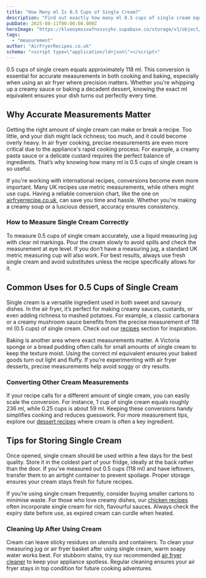 ```yaml
---
title: "How Many ml Is 0.5 Cups of Single Cream?"
description: "Find out exactly how many ml 0.5 cups of single cream equals for perfect cooking and baking every time. Get the conversion now!"
pubDate: 2025-08-11T00:00:00.000Z
heroImage: "https://klueoymssxwfnxsvcyhv.supabase.co/storage/v1/object/public/md/how-many-ml-is-0-5-cups-of-single-cream-4975d16f.webp"
tags:
  - "measurement"
author: "AirFryerRecipes.co.uk"
schema: "<script type=\"application/ld+json\"></script>"
---
```


<p>0.5 cups of single cream equals approximately 118 ml. This conversion is essential for accurate measurements in both cooking and baking, especially when using an air fryer where precision matters. Whether you're whipping up a creamy sauce or baking a decadent dessert, knowing the exact ml equivalent ensures your dish turns out perfectly every time.</p>

<h2>Why Accurate Measurements Matter</h2>  
<p>Getting the right amount of single cream can make or break a recipe. Too little, and your dish might lack richness; too much, and it could become overly heavy. In air fryer cooking, precise measurements are even more critical due to the appliance's rapid cooking process. For example, a creamy pasta sauce or a delicate custard requires the perfect balance of ingredients. That’s why knowing how many ml is 0.5 cups of single cream is so useful.</p>  

<p>If you're working with international recipes, conversions become even more important. Many UK recipes use metric measurements, while others might use cups. Having a reliable conversion chart, like the one on <a href=https://www.airfryerrecipe.co.uk/air-fryer-conversion-chart>airfryerrecipe.co.uk</a>, can save you time and hassle. Whether you're making a creamy soup or a luscious dessert, accuracy ensures consistency.</p>  

<h3>How to Measure Single Cream Correctly</h3>  
<p>To measure 0.5 cups of single cream accurately, use a liquid measuring jug with clear ml markings. Pour the cream slowly to avoid spills and check the measurement at eye level. If you don’t have a measuring jug, a standard UK metric measuring cup will also work. For best results, always use fresh single cream and avoid substitutes unless the recipe specifically allows for it.</p>  

<h2>Common Uses for 0.5 Cups of Single Cream</h2>  
<p>Single cream is a versatile ingredient used in both sweet and savoury dishes. In the air fryer, it’s perfect for making creamy sauces, custards, or even adding richness to mashed potatoes. For example, a classic carbonara or a creamy mushroom sauce benefits from the precise measurement of 118 ml (0.5 cups) of single cream. Check out our <a href=https://www.airfryerrecipe.co.uk/recipes>recipes</a> section for inspiration.</p>  

<p>Baking is another area where exact measurements matter. A Victoria sponge or a bread pudding often calls for small amounts of single cream to keep the texture moist. Using the correct ml equivalent ensures your baked goods turn out light and fluffy. If you’re experimenting with air fryer desserts, precise measurements help avoid soggy or dry results.</p>  

<h3>Converting Other Cream Measurements</h3>  
<p>If your recipe calls for a different amount of single cream, you can easily scale the conversion. For instance, 1 cup of single cream equals roughly 236 ml, while 0.25 cups is about 59 ml. Keeping these conversions handy simplifies cooking and reduces guesswork. For more measurement tips, explore our <a href=https://www.airfryerrecipe.co.uk/recipe-category/dessert>dessert recipes</a> where cream is often a key ingredient.</p>  

<h2>Tips for Storing Single Cream</h2>  
<p>Once opened, single cream should be used within a few days for the best quality. Store it in the coldest part of your fridge, ideally at the back rather than the door. If you’ve measured out 0.5 cups (118 ml) and have leftovers, transfer them to an airtight container to prevent spoilage. Proper storage ensures your cream stays fresh for future recipes.</p>  

<p>If you’re using single cream frequently, consider buying smaller cartons to minimise waste. For those who love creamy dishes, our <a href=https://www.airfryerrecipe.co.uk/recipe-category/chicken>chicken recipes</a> often incorporate single cream for rich, flavourful sauces. Always check the expiry date before use, as expired cream can curdle when heated.</p>  

<h3>Cleaning Up After Using Cream</h3>  
<p>Cream can leave sticky residues on utensils and containers. To clean your measuring jug or air fryer basket after using single cream, warm soapy water works best. For stubborn stains, try our recommended <a href=https://www.airfryerrecipe.co.uk/air-fryer-cleaner>air fryer cleaner</a> to keep your appliance spotless. Regular cleaning ensures your air fryer stays in top condition for future cooking adventures.</p>